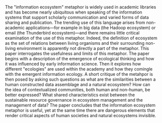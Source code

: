 The "information ecosystem" metaphor is widely used in academic libraries and has become nearly ubiquitous when speaking of the information systems that support scholarly communication and varied forms of data sharing and publication. The trending use of this language arises from non-academic applications—for example in big data (the Hadoop ecosystem) or email (the Thunderbird ecosystem)—and there remains little critical examination of the use of this metaphor. Indeed, the definition of ecosystem as the set of relations between living organisms and their surrounding non-living environment is apparently not directly a part of the metaphor. This paper interrogates the usefulness and limits of this metaphor. The paper begins with a description of the emergence of ecological thinking and how it was influenced by early information science. Then it explores how different "ecologies" are used within the academy and how they comingle with the emergent information ecology. A short critique of the metahpor is then posed by asking such questions as what are the similarities between a human constructed data assemblage and a natural ecosystem? How can the idea of contextualized communities, both human and non-human, be better expressed? What shared characteristics exist between the sustainable resource governance in ecosystem management and the management of data? The paper concludes that the information ecosystem metaphor is useful, yet at the same time there are dangerous elements that render critical aspects of human societies and natural ecosystems invisible.